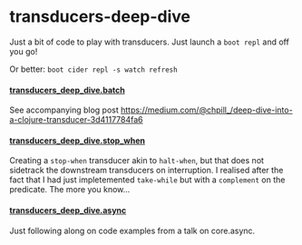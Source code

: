 # transducers-deep-dive

Just a bit of code to play with transducers. Just launch a `boot repl` and off you go!

Or better: `boot cider repl -s watch refresh`



#### [transducers_deep_dive.batch](https://github.com/chpill/transducers-deep-dive/blob/master/src/transducers_deep_dive/batch.clj)

See accompanying blog post https://medium.com/@chpill_/deep-dive-into-a-clojure-transducer-3d4117784fa6 


#### [transducers_deep_dive.stop_when](https://github.com/chpill/transducers-deep-dive/blob/master/src/transducers_deep_dive/stop_when.clj)

Creating a `stop-when` transducer akin to `halt-when`, but that does not
sidetrack the downstream transducers on interruption. I realised after the fact
that I had just impletemented `take-while` but with a `complement` on the
predicate. The more you know...


#### [transducers_deep_dive.async](https://github.com/chpill/transducers-deep-dive/blob/master/src/transducers_deep_dive/stop_when.clj)

Just following along on code examples from a talk on core.async.
